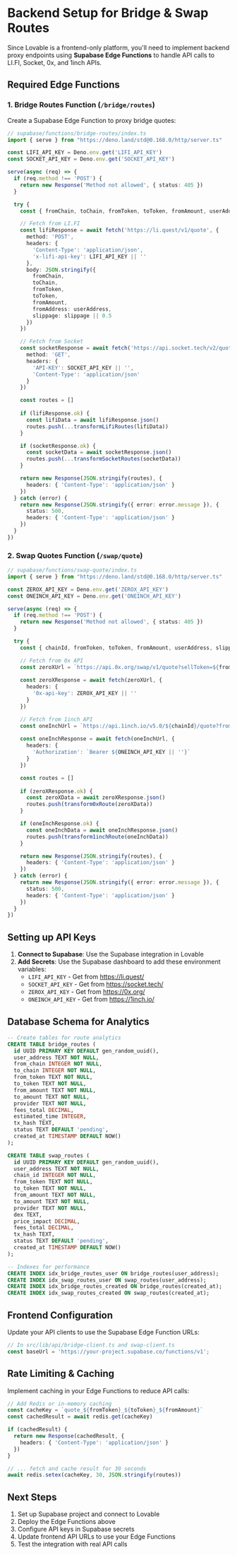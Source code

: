 # Backend Setup for Bridge & Swap Routes

Since Lovable is a frontend-only platform, you'll need to implement backend proxy endpoints using **Supabase Edge Functions** to handle API calls to LI.FI, Socket, 0x, and 1inch APIs.

## Required Edge Functions

### 1. Bridge Routes Function (`/bridge/routes`)

Create a Supabase Edge Function to proxy bridge quotes:

```typescript
// supabase/functions/bridge-routes/index.ts
import { serve } from "https://deno.land/std@0.168.0/http/server.ts"

const LIFI_API_KEY = Deno.env.get('LIFI_API_KEY')
const SOCKET_API_KEY = Deno.env.get('SOCKET_API_KEY')

serve(async (req) => {
  if (req.method !== 'POST') {
    return new Response('Method not allowed', { status: 405 })
  }

  try {
    const { fromChain, toChain, fromToken, toToken, fromAmount, userAddress, slippage } = await req.json()

    // Fetch from LI.FI
    const lifiResponse = await fetch('https://li.quest/v1/quote', {
      method: 'POST',
      headers: {
        'Content-Type': 'application/json',
        'x-lifi-api-key': LIFI_API_KEY || ''
      },
      body: JSON.stringify({
        fromChain,
        toChain,
        fromToken,
        toToken,
        fromAmount,
        fromAddress: userAddress,
        slippage: slippage || 0.5
      })
    })

    // Fetch from Socket
    const socketResponse = await fetch('https://api.socket.tech/v2/quote', {
      method: 'GET',
      headers: {
        'API-KEY': SOCKET_API_KEY || '',
        'Content-Type': 'application/json'
      }
    })

    const routes = []
    
    if (lifiResponse.ok) {
      const lifiData = await lifiResponse.json()
      routes.push(...transformLifiRoutes(lifiData))
    }

    if (socketResponse.ok) {
      const socketData = await socketResponse.json()
      routes.push(...transformSocketRoutes(socketData))
    }

    return new Response(JSON.stringify(routes), {
      headers: { 'Content-Type': 'application/json' }
    })
  } catch (error) {
    return new Response(JSON.stringify({ error: error.message }), {
      status: 500,
      headers: { 'Content-Type': 'application/json' }
    })
  }
})
```

### 2. Swap Quotes Function (`/swap/quote`)

```typescript
// supabase/functions/swap-quote/index.ts
import { serve } from "https://deno.land/std@0.168.0/http/server.ts"

const ZEROX_API_KEY = Deno.env.get('ZEROX_API_KEY')
const ONEINCH_API_KEY = Deno.env.get('ONEINCH_API_KEY')

serve(async (req) => {
  if (req.method !== 'POST') {
    return new Response('Method not allowed', { status: 405 })
  }

  try {
    const { chainId, fromToken, toToken, fromAmount, userAddress, slippage } = await req.json()

    // Fetch from 0x API
    const zeroXUrl = `https://api.0x.org/swap/v1/quote?sellToken=${fromToken}&buyToken=${toToken}&sellAmount=${fromAmount}&takerAddress=${userAddress}&slippagePercentage=${slippage || 0.5}`
    
    const zeroXResponse = await fetch(zeroXUrl, {
      headers: {
        '0x-api-key': ZEROX_API_KEY || ''
      }
    })

    // Fetch from 1inch API
    const oneInchUrl = `https://api.1inch.io/v5.0/${chainId}/quote?fromTokenAddress=${fromToken}&toTokenAddress=${toToken}&amount=${fromAmount}&slippage=${slippage || 0.5}`
    
    const oneInchResponse = await fetch(oneInchUrl, {
      headers: {
        'Authorization': `Bearer ${ONEINCH_API_KEY || ''}`
      }
    })

    const routes = []
    
    if (zeroXResponse.ok) {
      const zeroXData = await zeroXResponse.json()
      routes.push(transform0xRoute(zeroXData))
    }

    if (oneInchResponse.ok) {
      const oneInchData = await oneInchResponse.json()
      routes.push(transform1inchRoute(oneInchData))
    }

    return new Response(JSON.stringify(routes), {
      headers: { 'Content-Type': 'application/json' }
    })
  } catch (error) {
    return new Response(JSON.stringify({ error: error.message }), {
      status: 500,
      headers: { 'Content-Type': 'application/json' }
    })
  }
})
```

## Setting up API Keys

1. **Connect to Supabase**: Use the Supabase integration in Lovable
2. **Add Secrets**: Use the Supabase dashboard to add these environment variables:
   - `LIFI_API_KEY` - Get from https://li.quest/
   - `SOCKET_API_KEY` - Get from https://socket.tech/
   - `ZEROX_API_KEY` - Get from https://0x.org/
   - `ONEINCH_API_KEY` - Get from https://1inch.io/

## Database Schema for Analytics

```sql
-- Create tables for route analytics
CREATE TABLE bridge_routes (
  id UUID PRIMARY KEY DEFAULT gen_random_uuid(),
  user_address TEXT NOT NULL,
  from_chain INTEGER NOT NULL,
  to_chain INTEGER NOT NULL,
  from_token TEXT NOT NULL,
  to_token TEXT NOT NULL,
  from_amount TEXT NOT NULL,
  to_amount TEXT NOT NULL,
  provider TEXT NOT NULL,
  fees_total DECIMAL,
  estimated_time INTEGER,
  tx_hash TEXT,
  status TEXT DEFAULT 'pending',
  created_at TIMESTAMP DEFAULT NOW()
);

CREATE TABLE swap_routes (
  id UUID PRIMARY KEY DEFAULT gen_random_uuid(),
  user_address TEXT NOT NULL,
  chain_id INTEGER NOT NULL,
  from_token TEXT NOT NULL,
  to_token TEXT NOT NULL,
  from_amount TEXT NOT NULL,
  to_amount TEXT NOT NULL,
  provider TEXT NOT NULL,
  dex TEXT,
  price_impact DECIMAL,
  fees_total DECIMAL,
  tx_hash TEXT,
  status TEXT DEFAULT 'pending',
  created_at TIMESTAMP DEFAULT NOW()
);

-- Indexes for performance
CREATE INDEX idx_bridge_routes_user ON bridge_routes(user_address);
CREATE INDEX idx_swap_routes_user ON swap_routes(user_address);
CREATE INDEX idx_bridge_routes_created ON bridge_routes(created_at);
CREATE INDEX idx_swap_routes_created ON swap_routes(created_at);
```

## Frontend Configuration

Update your API clients to use the Supabase Edge Function URLs:

```typescript
// In src/lib/api/bridge-client.ts and swap-client.ts
const baseUrl = 'https://your-project.supabase.co/functions/v1';
```

## Rate Limiting & Caching

Implement caching in your Edge Functions to reduce API calls:

```typescript
// Add Redis or in-memory caching
const cacheKey = `quote_${fromToken}_${toToken}_${fromAmount}`
const cachedResult = await redis.get(cacheKey)

if (cachedResult) {
  return new Response(cachedResult, {
    headers: { 'Content-Type': 'application/json' }
  })
}

// ... fetch and cache result for 30 seconds
await redis.setex(cacheKey, 30, JSON.stringify(routes))
```

## Next Steps

1. Set up Supabase project and connect to Lovable
2. Deploy the Edge Functions above
3. Configure API keys in Supabase secrets
4. Update frontend API URLs to use your Edge Functions
5. Test the integration with real API calls